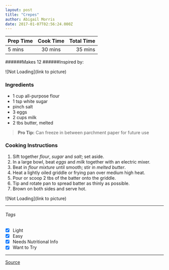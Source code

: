 ```yaml
---
layout: post
title: "Crepes"
author: Abigail Morris
date: 2017-01-07T02:56:24.000Z
---
```


| Prep Time  | Cook Time    | Total Time  |
| ---------- |:------------:| -----------:|
| 5 mins    | 30 mins      | 35 mins     |


######Makes 12
######Inspired by:

![Not Loading](link to picture)

### Ingredients

* 1 cup all-purpose flour
* 1 tsp white sugar
* pinch salt
* 3 eggs
* 2 cups milk
* 2 tbs butter, melted

> **Pro Tip:** Can freeze in between parchment paper for future use

### Cooking Instructions

1. Sift together *flour*, *sugar* and *salt*; set aside. 
2. In a large bowl, beat *eggs* and *milk* together with an electric mixer. 
3. Beat in *flour mixture* until smooth; stir in *melted butter*.
4. Heat a lightly oiled griddle or frying pan over medium high heat.
5. Pour or scoop 2 tbs of the batter onto the griddle. 
6. Tip and rotate pan to spread batter as thinly as possible.
7. Brown on both sides and serve hot.

![Not Loading](link to picture)

---

###### Tags
- [x] Light
- [x] Easy
- [x] Needs Nutritional Info
- [x] Want to Try

---

[Source](www.example...)


